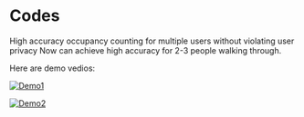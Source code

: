 # Codes
High accuracy occupancy counting for multiple users without violating user privacy
Now can achieve high accuracy for 2-3 people walking through.


Here are demo vedios:

[![Demo1](https://img.youtube.com/vi/4UBx1vc5U_A/0.jpg)](https://www.youtube.com/watch?v=4UBx1vc5U_A)


[![Demo2](https://img.youtube.com/vi/xxzLaJQgXRM/0.jpg)](https://www.youtube.com/watch?v=xxzLaJQgXRM)
